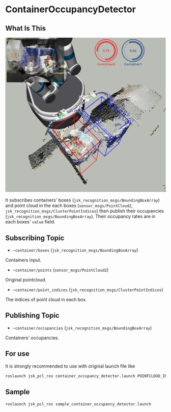 # ContainerOccupancyDetector
## What Is This
![](images/container_occupancy_detector_rviz.png)

It subscribes containers' boxes (`jsk_recognition_msgs/BoundingBoxArray`) and point cloud in the each boxes (`sensor_msgs/PointCloud2`, `jsk_recognition_msgs/ClusterPointIndices`) then publish their occupancies (`jsk_recognition_msgs/BoundingBoxArray`). Their occupancy rates are in each boxes' `value` field.

## Subscribing Topic
* `~container/boxes` (`jsk_recognition_msgs/BoundingBoxArray`)

Containers input.

* `~container/points` (`sensor_msgs/PointCloud2`)

Original pointcloud.

* `~container/point_indices` (`jsk_recognition_msgs/ClusterPointIndices`)

The indices of point cloud in each box.

## Publishing Topic
* `~container/occupancies` (`jsk_recognition_msgs/BoundingBoxArray`)

Containers' occupancies.

## For use
It is strongly recommended to use with original launch file like

```bash
roslaunch jsk_pcl_ros container_occupancy_detector.launch POINTCLOUD_INPUT:=<your point cloud> CONTAINER_BOXES_INPUT:=<your containers>
```

## Sample

```bash
roslaunch jsk_pcl_ros sample_container_occupancy_detector.launch
```
